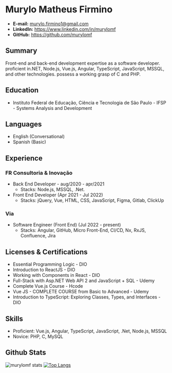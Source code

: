 # Murylo Matheus Firmino
- **E-mail:** murylo.firmino1@gmail.com
- **LinkedIn:** https://www.linkedin.com/in/murylomf
- **GitHub:** https://github.com/murylomf

## Summary
Front-end and back-end development expertise as a software developer. proficient in.NET, Node.js, Vue.js, Angular, TypeScript, JavaScript, MSSQL, and other technologies. possess a working grasp of C and PHP.

## Education
- Instituto Federal de Educação, Ciência e Tecnologia de São Paulo - IFSP - Systems Analysis and Development

## Languages
- English (Conversational)
- Spanish (Basic)

## Experience
### FR Consultoria & Inovação
- Back End Developer - aug/2020 - apr/2021
  - Stacks: Node.js, MSSQL, .Net.
- Front End Developer (Apr 2021 - Jul 2022)
  - Stacks: jQuery, Vue, HTML, CSS, JavaScript, Figma, Gitlab, ClickUp

### Via
- Software Engineer (Front End) (Jul 2022 - present)
  - Stacks: Angular, GitHub, Micro Front-End, CI/CD, Nx, RxJS, Confluence, Jira

## Licenses & Certifications
- Essential Programming Logic - DIO
- Introduction to ReactJS - DIO
- Working with Components in React - DIO
- Full-Stack with Asp.NET Web API 2 and JavaScript + SQL - Udemy
- Complete Vue.js Course - Hcode
- Vue JS - COMPLETE COURSE from Basic to Advanced - Udemy
- Introduction to TypeScript: Exploring Classes, Types, and Interfaces - DIO

## Skills
- Proficient: Vue.js, Angular, TypeScript, JavaScript, .Net, Node.js, MSSQL
- Novice: PHP, C, MySQL

## Github Stats

![murylomf stats](https://github-readme-stats.vercel.app/api?username=murylomf&show_icons=true&theme=dracula) [![Top Langs](https://github-readme-stats.vercel.app/api/top-langs/?username=murylomf&layout=compact&hide_progress=true&theme=dracula)](https://github.com/anuraghazra/github-readme-stats)
